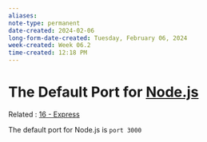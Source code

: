 ```yaml
---
aliases: 
note-type: permanent
date-created: 2024-02-06
long-form-date-created: Tuesday, February 06, 2024
week-created: Week 06.2
time-created: 12:18 PM
---
```


# The Default Port for [Node.js](../4-hub-notes-🚉/Node.js.md)

Related : [16 - Express](../tutorials-guides-and-online-courses/thenewboston-nodejs-tutorial-for-beginners/16%20-%20Express.md)

The default port for Node.js is `port 3000`
